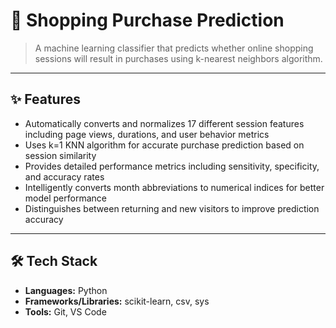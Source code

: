 # 📌 Shopping Purchase Prediction

> A machine learning classifier that predicts whether online shopping sessions will result in purchases using k-nearest neighbors algorithm.

---

## ✨ Features

- Automatically converts and normalizes 17 different session features including page views, durations, and user behavior metrics
- Uses k=1 KNN algorithm for accurate purchase prediction based on session similarity
- Provides detailed performance metrics including sensitivity, specificity, and accuracy rates
- Intelligently converts month abbreviations to numerical indices for better model performance
- Distinguishes between returning and new visitors to improve prediction accuracy

---

## 🛠 Tech Stack

- **Languages:** Python
- **Frameworks/Libraries:** scikit-learn, csv, sys
- **Tools:** Git, VS Code

